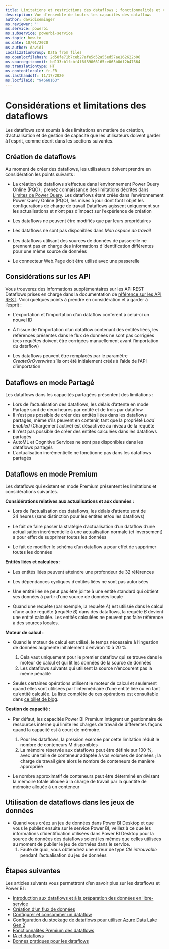 ```yaml
---
title: Limitations et restrictions des dataflows ; fonctionnalités et connecteurs pris en charge
description: Vue d’ensemble de toutes les capacités des dataflows
author: davidiseminger
ms.reviewer: ''
ms.service: powerbi
ms.subservice: powerbi-service
ms.topic: how-to
ms.date: 10/01/2020
ms.author: davidi
LocalizationGroup: Data from files
ms.openlocfilehash: 2d58fe71b7ceb27afe5d52a55ed57ae162622b06
ms.sourcegitcommit: bd133cb1fcbf4f6f89066165ce065b8df2b47664
ms.translationtype: HT
ms.contentlocale: fr-FR
ms.lasthandoff: 11/17/2020
ms.locfileid: "94668163"
---
```

# <a name="dataflows-limitations-and-considerations"></a>Considérations et limitations des dataflows

Les dataflows sont soumis à des limitations en matière de création, d’actualisation et de gestion de capacité que les utilisateurs doivent garder à l’esprit, comme décrit dans les sections suivantes.

## <a name="dataflow-authoring"></a>Création de dataflows

Au moment de créer des dataflows, les utilisateurs doivent prendre en considération les points suivants :

* La création de dataflows s’effectue dans l’environnement Power Query Online (PQO) ; prenez connaissance des limitations décrites dans [Limites de Power Query](/power-query/power-query-online-limits).
Les dataflows étant créés dans l’environnement Power Query Online (PQO), les mises à jour dont font l’objet les configurations de charge de travail Dataflows agissent uniquement sur les actualisations et n’ont pas d’impact sur l’expérience de création

* Les dataflows ne peuvent être modifiés que par leurs propriétaires

* Les dataflows ne sont pas disponibles dans *Mon espace de travail*

* Les dataflows utilisant des sources de données de passerelle ne prennent pas en charge des informations d’identification différentes pour une même source de données

* Le connecteur Web.Page doit être utilisé avec une passerelle

## <a name="api-considerations"></a>Considérations sur les API

Vous trouverez des informations supplémentaires sur les API REST Dataflows prises en charge dans la documentation de [référence sur les API REST](/rest/api/power-bi/dataflows). Voici quelques points à prendre en considération et à garder à l’esprit :

* L’exportation et l’importation d’un dataflow confèrent à celui-ci un nouvel ID

* À l’issue de l’importation d’un dataflow contenant des entités liées, les références présentes dans le flux de données ne sont pas corrigées (ces requêtes doivent être corrigées manuellement avant l’importation du dataflow)

* Les dataflows peuvent être remplacés par le paramètre *CreateOrOverwrite* s’ils ont été initialement créés à l’aide de l’API d’importation

## <a name="dataflows-in-shared"></a>Dataflows en mode Partagé

Les dataflows dans les capacités partagées présentent des limitations :

* Lors de l’actualisation des dataflows, les délais d’attente en mode Partagé sont de deux heures par entité et de trois par dataflow
* Il n’est pas possible de créer des entités liées dans les dataflows partagés, même s’ils peuvent en contenir, tant que la propriété *Load Enabled* (Chargement activé) est désactivée au niveau de la requête
* Il n’est pas possible de créer des entités calculées dans les dataflows partagés
* AutoML et Cognitive Services ne sont pas disponibles dans les dataflows partagés
* L’actualisation incrémentielle ne fonctionne pas dans les dataflows partagés

## <a name="dataflows-in-premium"></a>Dataflows en mode Premium

Les dataflows qui existent en mode Premium présentent les limitations et considérations suivantes.

**Considérations relatives aux actualisations et aux données :**

* Lors de l’actualisation des dataflows, les délais d’attente sont de 24 heures (sans distinction pour les entités et/ou les dataflows)

* Le fait de faire passer la stratégie d’actualisation d’un dataflow d’une actualisation incrémentielle à une actualisation normale (et inversement) a pour effet de supprimer toutes les données

* Le fait de modifier le schéma d’un dataflow a pour effet de supprimer toutes les données

**Entités liées et calculées :**

* Les entités liées peuvent atteindre une profondeur de 32 références

* Les dépendances cycliques d’entités liées ne sont pas autorisées

* Une entité liée ne peut pas être jointe à une entité standard qui obtient ses données à partir d’une source de données locale

* Quand une requête (par exemple, la requête *A*) est utilisée dans le calcul d’une autre requête (requête *B*) dans des dataflows, la requête *B* devient une entité calculée. Les entités calculées ne peuvent pas faire référence à des sources locales.


**Moteur de calcul :**

* Quand le moteur de calcul est utilisé, le temps nécessaire à l’ingestion de données augmente initialement d’environ 10 à 20 %.

  1. Cela vaut uniquement pour le premier dataflow qui se trouve dans le moteur de calcul et qui lit les données de la source de données
  2. Les dataflows suivants qui utilisent la source n’encourent pas la même pénalité

* Seules certaines opérations utilisent le moteur de calcul et seulement quand elles sont utilisées par l’intermédiaire d’une entité liée ou en tant qu’entité calculée. La liste complète de ces opérations est consultable dans [ce billet de blog](http://petcu40.blogspot.com/2019/06/m-folding-in-enhanced-engine-of-power.html).


**Gestion de capacité :**

* Par défaut, les capacités Power BI Premium intègrent un gestionnaire de ressources interne qui limite les charges de travail de différentes façons quand la capacité est à court de mémoire.

  1. Pour les dataflows, la pression exercée par cette limitation réduit le nombre de conteneurs M disponibles
  2. La mémoire réservée aux dataflows peut être définie sur 100 %, avec une taille de conteneur adaptée à vos volumes de données ; la charge de travail gère alors le nombre de conteneurs de manière appropriée

* Le nombre approximatif de conteneurs peut être déterminé en divisant la mémoire totale allouée à la charge de travail par la quantité de mémoire allouée à un conteneur

## <a name="dataflow-usage-in-datasets"></a>Utilisation de dataflows dans les jeux de données

* Quand vous créez un jeu de données dans Power BI Desktop et que vous le publiez ensuite sur le service Power BI, veillez à ce que les informations d’identification utilisées dans Power BI Desktop pour la source de données des dataflows soient les mêmes que celles utilisées au moment de publier le jeu de données dans le service.
  1. Faute de quoi, vous obtiendrez une erreur de type *Clé introuvable* pendant l’actualisation du jeu de données

## <a name="next-steps"></a>Étapes suivantes
Les articles suivants vous permettront d’en savoir plus sur les dataflows et Power BI :

* [Introduction aux dataflows et à la préparation des données en libre-service](dataflows-introduction-self-service.md)
* [Création d’un flux de données](dataflows-create.md)
* [Configurer et consommer un dataflow](dataflows-configure-consume.md)
* [Configuration du stockage de dataflows pour utiliser Azure Data Lake Gen 2](dataflows-azure-data-lake-storage-integration.md)
* [Fonctionnalités Premium des dataflows](dataflows-premium-features.md)
* [IA et dataflows](dataflows-machine-learning-integration.md)
* [Bonnes pratiques pour les dataflows](dataflows-best-practices.md)